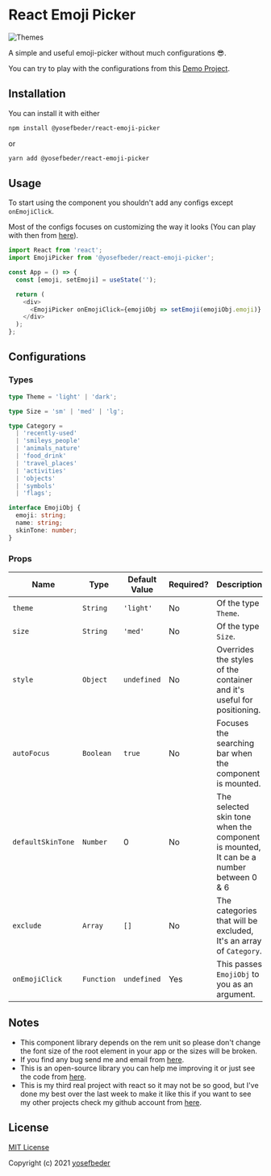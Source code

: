 # React Emoji Picker

![Themes](https://user-images.githubusercontent.com/78495625/128736983-b280e2c3-c691-43f8-b1a7-7d9e65dfe7de.png)

A simple and useful emoji-picker without much configurations 😎.

You can try to play with the configurations from this [Demo Project](https://yosefbeder.github.io/react-emoji-picker/).

## Installation

You can install it with either

```bash
npm install @yosefbeder/react-emoji-picker
```

or

```bash
yarn add @yosefbeder/react-emoji-picker
```

## Usage

To start using the component you shouldn't add any configs except `onEmojiClick`.

Most of the configs focuses on customizing the way it looks (You can play with then from [here](https://yosefbeder.github.io/react-emoji-picker/)).

```javascript
import React from 'react';
import EmojiPicker from '@yosefbeder/react-emoji-picker';

const App = () => {
  const [emoji, setEmoji] = useState('');

  return (
    <div>
      <EmojiPicker onEmojiClick={emojiObj => setEmoji(emojiObj.emoji)} />
    </div>
  );
};
```

## Configurations

### Types

```typescript
type Theme = 'light' | 'dark';

type Size = 'sm' | 'med' | 'lg';

type Category =
  | 'recently-used'
  | 'smileys_people'
  | 'animals_nature'
  | 'food_drink'
  | 'travel_places'
  | 'activities'
  | 'objects'
  | 'symbols'
  | 'flags';

interface EmojiObj {
  emoji: string;
  name: string;
  skinTone: number;
}
```

### Props

| Name              | Type       | Default Value | Required? | Description                                                                            |
| ----------------- | ---------- | ------------- | --------- | -------------------------------------------------------------------------------------- |
| `theme`           | `String`   | `'light'`     | No        | Of the type `Theme`.                                                                   |
| `size`            | `String`   | `'med'`       | No        | Of the type `Size`.                                                                    |
| `style`           | `Object`   | `undefined`   | No        | Overrides the styles of the container and it's useful for positioning.                 |
| `autoFocus`       | `Boolean`  | `true`        | No        | Focuses the searching bar when the component is mounted.                               |
| `defaultSkinTone` | `Number`   | 0             | No        | The selected skin tone when the component is mounted, It can be a number between 0 & 6 |
| `exclude`         | `Array`    | `[]`          | No        | The categories that will be excluded, It's an array of `Category`.                     |
| `onEmojiClick`    | `Function` | `undefined`   | Yes       | This passes `EmojiObj` to you as an argument.                                          |

## Notes

- This component library depends on the rem unit so please don't change the font size of the root element in your app or the sizes will be broken.
- If you find any bug send me and email from [here](mailto:dryosefbeder@gmail.com).
- This is an open-source library you can help me improving it or just see the code from [here](https://github.com/yosefbeder/emoji-picker).
- This is my third real project with react so it may not be so good, but I've done my best over the last week to make it like this if you want to see my other projects check my github account from [here](https://github.com/yosefbeder).

## License

[MIT License](LICENSE)

Copyright (c) 2021 [yosefbeder](https://github.com/yosefbeder)
